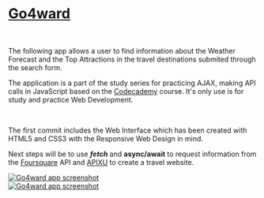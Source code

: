 <div>
    <a href="https://ewwan.github.io/go4ward/"><h1>Go4ward</h1></a>
    <wbr />
    <p>The following app allows a user to find information about the Weather Forecast and the Top Attractions in the travel destinations submited through the search form.</p>
</div>
<div>
    <p>The application is a part of the study series for practicing AJAX, making API calls in JavaScript based on the <a href="https://www.codecademy.com">Codecademy</a> course. It's only use is for study and practice Web Development.</p>
    <br />
    <p>The first commit includes the Web Interface which has been created with HTML5 and CSS3 with the Responsive Web Design in mind.</p>
    <p>Next steps will be to use <strong><em>fetch</em></strong> and <strong><em></em>async/await</em></strong> to request information from the <a href="https://developer.foursquare.com/">Foursquare</a> API and <a href="https://www.apixu.com/doc/">APIXU</a> to create a travel website.</p>
</div>
<div>
    <a href="https://ewwan.github.io/go4ward/"><img src="https://i.imgur.com/liSzDnd.png" alt="Go4ward app screenshot" title="Click to visit: Go4ward" /></a>
    <br />
    <a href="https://ewwan.github.io/go4ward/"><img src="https://i.imgur.com/5mMhh7g.png" alt="Go4ward app screenshot" title="Click to visit: Go4ward" /></a>
</div>
